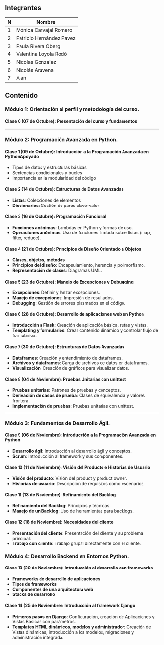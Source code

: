 ## Integrantes

| N  | Nombre                   |
|----|--------------------------|
| 1  | Mónica Carvajal Romero   |
| 2  | Patricio Hernández Pavez |
| 3  | Paula Rivera Oberg       |
| 4  | Valentina Loyola Rodó    |
| 5  | Nicolas Gonzalez         |
| 6  | Nicolás Aravena          |
| 7  | Alan                     |

## Contenido

### Módulo 1: Orientación al perfil y metodología del curso.

#### Clase 0 (07 de Octubre): Presentación del curso y fundamentos

---

### Módulo 2: Programación Avanzada en Python.

#### Clase 1 (09 de Octubre): Introducción a la Programación Avanzada en PythonApoyado

- Tipos de datos y estructuras básicas
- Sentencias condicionales y bucles
- Importancia en la modularidad del código

#### Clase 2 (14 de Octubre): Estructuras de Datos Avanzadas

- **Listas**: Colecciones de elementos
- **Diccionarios**: Gestión de pares clave-valor

#### Clase 3 (16 de Octubre): Programación Funcional

- **Funciones anónimas**: Lambdas en Python y formas de uso.
- **Operaciones anónimas**: Uso de funciones lambda sobre listas (map, filter, reduce).

#### Clase 4 (21 de Octubre): Principios de Diseño Orientado a Objetos

- **Clases, objetos, métodos**
- **Principios del diseño**: Encapsulamiento, herencia y polimorfismo.
- **Representación de clases**: Diagramas UML.

#### Clase 5 (23 de Octubre): Manejo de Excepciones y Debugging

- **Excepciones**: Definir y lanzar excepciones.
- **Manejo de excepciones**: Impresión de resultados.
- **Debugging**: Gestión de errores plasmados en el código.

#### Clase 6 (28 de Octubre): Desarrollo de aplicaciones web en Python

- **Introducción a Flask**: Creación de aplicación básica, rutas y vistas.
- **Templating y formularios**: Crear contenido dinámico y controlar flujo de formularios.

#### Clase 7 (30 de Octubre): Estructuras de Datos Avanzadas

- **Dataframes**: Creación y entendimiento de dataframes.
- **Archivos y dataframes**: Carga de archivos de datos en dataframes.
- **Visualización**: Creación de gráficos para visualizar datos.

#### Clase 8 (04 de Noviembre): Pruebas Unitarias con unittest

- **Pruebas unitarias**: Patrones de pruebas y conceptos.
- **Derivación de casos de prueba**: Clases de equivalencia y valores frontera.
- **Implementación de pruebas**: Pruebas unitarias con unittest.

---

### Módulo 3: Fundamentos de Desarrollo Ágil.

#### Clase 9 (06 de Noviembre): Introducción a la Programación Avanzada en Python

- **Desarrollo ágil**: Introducción al desarrollo ágil y conceptos.
- **Scrum**: Introducción al framework y sus componentes.

#### Clase 10 (11 de Noviembre): Visión del Producto e Historias de Usuario

- **Visión del producto**: Visión del product y product owner.
- **Historias de usuario**: Descripción de requisitos como escenarios.

#### Clase 11 (13 de Noviembre): Refinamiento del Backlog

- **Refinamiento del Backlog**: Principios y técnicas.
- **Manejo de un Backlog**: Uso de herramientas para backlogs.

#### Clase 12 (18 de Noviembre): Necesidades del cliente

- **Presentación del cliente**: Presentación del cliente y su problema principal.
- **Trabajo con cliente**: Trabajo grupal directamente con el cliente.

### Módulo 4: Desarrollo Backend en Entornos Python.

#### Clase 13 (20 de Noviembre): Introducción al desarrollo con frameworks

- **Frameworks de desarrollo de aplicaciones**
- **Tipos de frameworks**
- **Componentes de una arquitectura web**
- **Stacks de desarrollo**

#### Clase 14 (25 de Noviembre): Introducción al framework Django

- **Primeros pasos en Django**: Configuración, creación de Aplicaciones y Vistas Básicas con parámetros.
- **Templates HTML dinámicos, modelos y administrador**: Creación de Vistas dinámicas, introducción a los modelos, migraciones y administración integrada.
